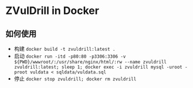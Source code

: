 # ZVulDrill in Docker

## 如何使用

- 构建
    `docker build -t zvuldrill:latest .`
- 启动
    `docker run -itd -p80:80 -p3306:3306 -v ${PWD}/wwwroot/:/usr/share/nginx/html/:rw --name zvuldrill zvuldrill:latest; sleep 1; docker exec -i zvuldrill mysql -uroot -proot vuldata < sqldata/vuldata.sql`
- 停止
    `docker stop zvuldrill; docker rm zvuldrill`
